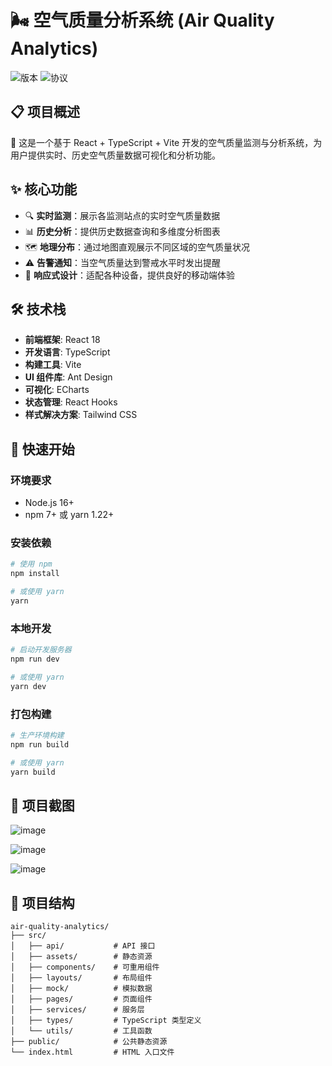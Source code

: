 # 🌬️ 空气质量分析系统 (Air Quality Analytics)

![版本](https://img.shields.io/badge/版本-1.0.0-blue)
![协议](https://img.shields.io/badge/协议-MIT-green)

## 📋 项目概述

🌟 这是一个基于 React + TypeScript + Vite 开发的空气质量监测与分析系统，为用户提供实时、历史空气质量数据可视化和分析功能。

## ✨ 核心功能

- 🔍 **实时监测**：展示各监测站点的实时空气质量数据
- 📊 **历史分析**：提供历史数据查询和多维度分析图表
- 🗺️ **地理分布**：通过地图直观展示不同区域的空气质量状况
- ⚠️ **告警通知**：当空气质量达到警戒水平时发出提醒
- 📱 **响应式设计**：适配各种设备，提供良好的移动端体验

## 🛠️ 技术栈

- **前端框架**: React 18
- **开发语言**: TypeScript
- **构建工具**: Vite
- **UI 组件库**: Ant Design
- **可视化**: ECharts
- **状态管理**: React Hooks
- **样式解决方案**: Tailwind CSS

## 🚀 快速开始

### 环境要求

- Node.js 16+
- npm 7+ 或 yarn 1.22+

### 安装依赖

```bash
# 使用 npm
npm install

# 或使用 yarn
yarn
```

### 本地开发

```bash
# 启动开发服务器
npm run dev

# 或使用 yarn
yarn dev
```

### 打包构建

```bash
# 生产环境构建
npm run build

# 或使用 yarn
yarn build
```

## 📸 项目截图

![image](https://github.com/user-attachments/assets/a7a3aa5d-6188-4a69-9ead-2f67d1761d00)


![image](https://github.com/user-attachments/assets/c270600c-c15e-43cc-ac3c-84476eaa5f50)


![image](https://github.com/user-attachments/assets/72f6b4ce-30bb-4f92-ac0b-fc2b0a526171)

## 🧩 项目结构

```
air-quality-analytics/
├── src/
│   ├── api/           # API 接口
│   ├── assets/        # 静态资源
│   ├── components/    # 可重用组件
│   ├── layouts/       # 布局组件
│   ├── mock/          # 模拟数据
│   ├── pages/         # 页面组件
│   ├── services/      # 服务层
│   ├── types/         # TypeScript 类型定义
│   └── utils/         # 工具函数
├── public/            # 公共静态资源
└── index.html         # HTML 入口文件
```

